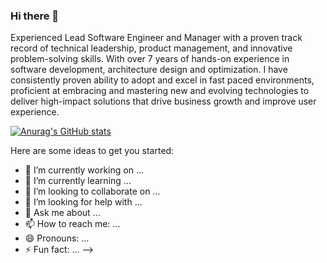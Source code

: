 ### Hi there 👋

Experienced Lead Software Engineer and Manager with a proven track record of technical leadership, product management, and innovative problem-solving skills. With over 7 years of hands-on experience in software development, architecture design and optimization. I have consistently proven ability to adopt and excel in fast paced environments, proficient at embracing and mastering new and evolving technologies to deliver high-impact solutions that drive business growth and improve user experience.

[![Anurag's GitHub stats](https://github-readme-stats.vercel.app/api?username=erickimandu)](https://github.com/anuraghazra/github-readme-stats)

Here are some ideas to get you started:

- 🔭 I’m currently working on ...
- 🌱 I’m currently learning ...
- 👯 I’m looking to collaborate on ...
- 🤔 I’m looking for help with ...
- 💬 Ask me about ...
- 📫 How to reach me: ...
- 😄 Pronouns: ...
- ⚡ Fun fact: ...
-->
